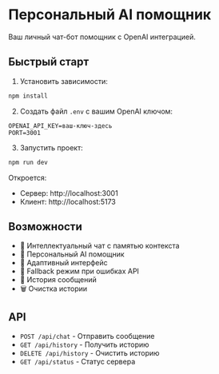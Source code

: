 # Персональный AI помощник

Ваш личный чат-бот помощник с OpenAI интеграцией.

## Быстрый старт

1. Установить зависимости:
```bash
npm install
```

2. Создать файл `.env` с вашим OpenAI ключом:
```
OPENAI_API_KEY=ваш-ключ-здесь
PORT=3001
```

3. Запустить проект:
```bash
npm run dev
```

Откроется:
- Сервер: http://localhost:3001
- Клиент: http://localhost:5173

## Возможности

- 💬 Интеллектуальный чат с памятью контекста
- 🤖 Персональный AI помощник  
- 📱 Адаптивный интерфейс
- 🔄 Fallback режим при ошибках API
- 📝 История сообщений
- 🗑️ Очистка истории

## API

- `POST /api/chat` - Отправить сообщение
- `GET /api/history` - Получить историю
- `DELETE /api/history` - Очистить историю
- `GET /api/status` - Статус сервера